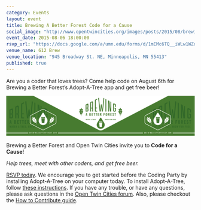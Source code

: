 ```yaml
---
category: Events
layout: event
title: Brewing A Better Forest Code for a Cause 
social_image: "http://www.opentwincities.org/images/posts/2015/08/brewing-a-better-forest.jpg"
event_date: 2015-08-06 18:00:00
rsvp_url: "https://docs.google.com/a/umn.edu/forms/d/1mEMc6TQ__iWLw1WZqDy0_M3RFPPDCUDCCQUyX1nkXj8/viewform?usp=send_form"
venue_name: 612 Brew 
venue_location: "945 Broadway St. NE, Minneapolis, MN 55413"
published: true 
---
```


Are you a coder that loves trees?  Come help code on August 6th for Brewing a 
Better Forest’s Adopt-A-Tree app and get free beer!

![Brewing A Better Forest Logo](/images/posts/2015/08/brewing-a-better-forest.jpg)

Brewing a Better Forest and Open Twin Cities invite you to **Code for a Cause**!

*Help trees, meet with other coders, and get free beer.*

[RSVP today](https://docs.google.com/a/umn.edu/forms/d/1mEMc6TQ__iWLw1WZqDy0_M3RFPPDCUDCCQUyX1nkXj8/viewform?usp=send_form).
We encourage you to get started before the Coding Party by installing 
Adopt-A-Tree on your computer today. To install Adopt-A-Tree, follow 
[these instructions](https://github.com/ballPointPenguin/adopt-a-tree#installation). 
If you have any trouble, or have any questions, please ask questions in the 
[Open Twin Cities forum](https://groups.google.com/forum/#!forum/twin-cities-brigade).
Also, please checkout the [How to Contribute guide](https://github.com/ballPointPenguin/adopt-a-tree/#how-to-contribute-code).
